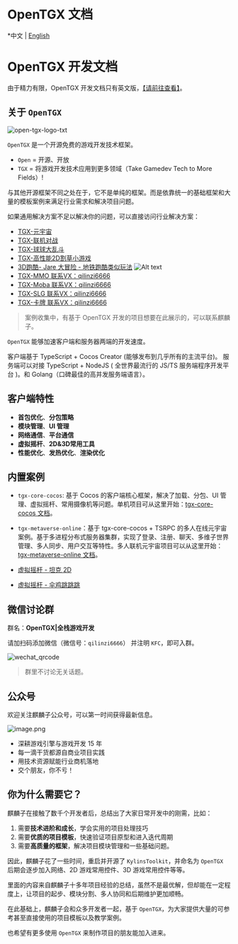 
# OpenTGX 文档

*中文 | [English](./README.md)

# OpenTGX 开发文档

由于精力有限，OpenTGX 开发文档只有英文版，[【请前往查看】](./README.md)。

## 关于 `OpenTGX`

![open-tgx-logo-txt](./open-tgx-logo-txt.png)

`OpenTGX` 是一个开源免费的游戏开发技术框架。

- `Open` = 开源、开放
- `TGX` = 将游戏开发技术应用到更多领域（Take Gamedev Tech to More Fields）!

与其他开源框架不同之处在于，它不是单纯的框架。而是依靠统一的基础框架和大量的模板案例来满足行业需求和解决项目问题。

如果通用解决方案不足以解决你的问题，可以直接访问行业解决方案：

- [TGX-元宇宙](./docs-cn/tgx-metaverse-online.md)
- [TGX-联机对战](https://store.cocos.com/app/detail/5504)
- [TGX-球球大乱斗](https://store.cocos.com/app/detail/6401)
- [TGX-高性能2D割草小游戏](https://store.cocos.com/app/detail/5862)
- [3D跑酷- Jare 大冒险 - 地铁跑酷类似玩法](https://store.cocos.com/app/detail/4241)
![Alt text](./screenshots/tgx-vsgames.jpg)
- [TGX-MMO 联系VX：qilinzi6666]()
- [TGX-Moba 联系VX：qilinzi6666]()
- [TGX-SLG 联系VX：qilinzi6666]()
- [TGX-卡牌 联系VX：qilinzi6666]()

> 案例收集中，有基于 OpenTGX 开发的项目想要在此展示的，可以联系麒麟子。

`OpenTGX` 能够加速客户端和服务器两端的开发速度。

客户端基于 TypeScript + Cocos Creator (能够发布到几乎所有的主流平台)。
服务端可以对接 TypeScript + NodeJS ( 全世界最流行的 JS/TS 服务端程序开发平台 )。和 Golang（口碑最佳的高并发服务端语言）。

## 客户端特性

- **首包优化**、**分包策略**
- **模块管理**、**UI 管理**
- **网络通信**、**平台通信**
- **虚拟摇杆**、**2D&3D常用工具**
- **性能优化**、**发热优化**、**渲染优化**

## 内置案例

- `tgx-core-cocos`: 基于 Cocos 的客户端核心框架，解决了加载、分包、UI 管理、虚拟摇杆、常用摄像机等问题。单机项目可从这里开始：[tgx-core-cocos 文档](./docs-cn/tgx-core-cocos.md)。

- `tgx-metaverse-online`：基于 tgx-core-cocos + TSRPC 的多人在线元宇宙案例。基于多进程分布式服务器集群，实现了登录、注册、聊天、多维子世界管理、多人同步、用户交互等特性。多人联机元宇宙项目可以从这里开始：[tgx-metaverse-online 文档](./docs-cn/tgx-metaverse-online.md)。

- [虚拟摇杆 - 坦克 2D](https://github.com/MrKylinGithub/OpenTGX/tree/main/kfc/assets/module_demo_tank)
- [虚拟摇杆 - 伞鸡跳跳跳](https://github.com/MrKylinGithub/OpenTGX/tree/main/kfc/assets/module_demo_rooster)

## 微信讨论群

群名：**OpenTGX|全栈游戏开发**

请加扫码添加微信（微信号：`qilinzi6666`） 并注明 `KFC`，即可入群。

![wechat_qrcode](./docs-cn/images/wechat_qrcode.jpeg)

>群里不讨论无关话题。

## 公众号

欢迎关注麒麟子公众号，可以第一时间获得最新信息。

![image.png](https://download.cocos.com/CocosStore/markdown/c1fdf2a5defb499abbc9c78441b50d5e/c1fdf2a5defb499abbc9c78441b50d5e.png)

- 深耕游戏引擎与游戏开发 15 年
- 每一滴干货都源自商业项目实践
- 用技术资源赋能行业商机落地
- 交个朋友，你不亏！

## 你为什么需要它？

麒麟子在接触了数千个开发者后，总结出了大家日常开发中的刚需，比如：

1. 需要**技术进阶和成长**，学会实用的项目处理技巧
2. 需要**优质的项目模板**，快速验证项目原型和进入迭代周期
3. 需要**高质量的框架**，解决项目模块管理和一些基础问题。

因此，麒麟子花了一些时间，重启并开源了 `KylinsToolkit`，并命名为 `OpenTGX`
后期会逐步加入网络、2D 游戏常用控件、3D 游戏常用控件等等。

里面的内容来自麒麟子十多年项目经验的总结，虽然不是最优解，但却能在一定程度上，让项目的起步、模块分割、多人协同和后期维护更加顺畅。

在此基础上，麒麟子会和众多开发者一起，基于 `OpenTGX`，为大家提供大量的可参考甚至直接使用的项目模板以及教学案例。

也希望有更多使用 `OpenTGX` 来制作项目的朋友能加入进来。